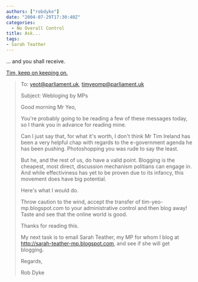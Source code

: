```yaml
---
authors: ["robdyke"]
date: "2004-07-29T17:30:40Z"
categories:
  - No Overall Control
title: Ask...
tags:
- Sarah Teather
---
```

... and you shall receive.

[Tim, keep on keeping on.](http://www.bloggerheads.com/)

> To: yeot@parliament.uk, timyeomp@parliament.uk
> 
> Subject: Webloging by MPs
> 
> Good morning Mr Yeo,
> 
> You're probably going to be reading a few of these messages today, so I thank you in advance for reading mine.
> 
> Can I just say that, for what it's worth, I don't think Mr Tim Ireland has been a very helpful chap with regards to the e-government agenda he has been pushing. Photoshopping you was rude to say the least.
> 
> But he, and the rest of us, do have a valid point. Blogging is the cheapest, most direct, discussion mechanism politians can engage in. And while effectiviness has yet to be proven due to its infancy, this movement does have big potential.
>
> Here's what I would do.
>
> Throw caution to the wind, accept the transfer of tim-yeo-mp.blogspot.com to your administrative control and then blog away! Taste and see that the online world is good.
> 
> Thanks for reading this.
>
> My next task is to email Sarah Teather, my MP for whom I blog at http://sarah-teather-mp.blogspot.com, and see if she will get blogging.
> 
> Regards,
> 
> Rob Dyke
